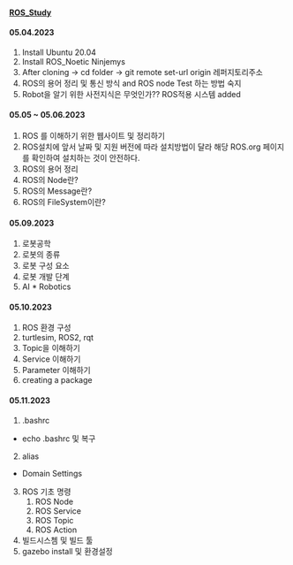 #### [ROS_Study](https://neosla.tistory.com/m/39)

#### 05.04.2023
1. Install Ubuntu 20.04
2. Install ROS_Noetic Ninjemys
3. After cloning -> cd folder -> git remote set-url origin 레퍼지토리주소
4. ROS의 용어 정리 및 통신 방식 and ROS node Test 하는 방법 숙지
5. Robot을 알기 위한 사전지식은 무엇인가?? ROS적용 시스템 added

#### 05.05 ~ 05.06.2023
1. ROS 를 이해하기 위한 웹사이트 및 정리하기
2. ROS설치에 앞서 날짜 및 지원 버전에 따라 설치방법이 달라
   해당 ROS.org 페이지를 확인하여 설치하는 것이 안전하다.
3. ROS의 용어 정리
4. ROS의 Node란?
5. ROS의 Message란?
6. ROS의 FileSystem이란?

#### 05.09.2023
1. 로봇공학
2. 로봇의 종류
3. 로봇 구성 요소
4. 로봇 개발 단계
5. AI * Robotics

#### 05.10.2023
1. ROS 환경 구성
2. turtlesim, ROS2, rqt
3. Topic을 이해하기
4. Service 이해하기
5. Parameter 이해하기
6. creating a package

#### 05.11.2023
1. .bashrc
- echo .bashrc 및 복구

2. alias
- Domain Settings

3. ROS 기초 명령
   1. ROS Node
   2. ROS Service
   3. ROS Topic
   4. ROS Action
4. 빌드시스쳄 및 빌드 툴
5. gazebo install 및 환경설정
   
   
   
   
   


